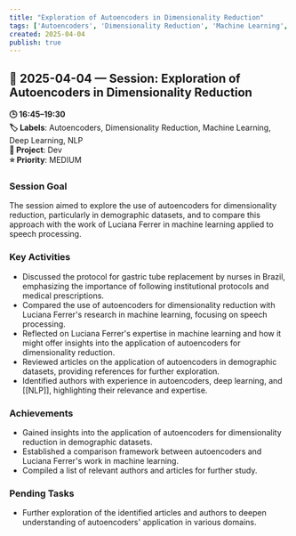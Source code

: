 ```yaml
---
title: "Exploration of Autoencoders in Dimensionality Reduction"
tags: ['Autoencoders', 'Dimensionality Reduction', 'Machine Learning', 'Deep Learning', 'NLP']
created: 2025-04-04
publish: true
---
```


## 📅 2025-04-04 — Session: Exploration of Autoencoders in Dimensionality Reduction

**🕒 16:45–19:30**  
**🏷️ Labels**: Autoencoders, Dimensionality Reduction, Machine Learning, Deep Learning, NLP  
**📂 Project**: Dev  
**⭐ Priority**: MEDIUM  


### Session Goal
The session aimed to explore the use of autoencoders for dimensionality reduction, particularly in demographic datasets, and to compare this approach with the work of Luciana Ferrer in machine learning applied to speech processing.

### Key Activities
- Discussed the protocol for gastric tube replacement by nurses in Brazil, emphasizing the importance of following institutional protocols and medical prescriptions.
- Compared the use of autoencoders for dimensionality reduction with Luciana Ferrer's research in machine learning, focusing on speech processing.
- Reflected on Luciana Ferrer's expertise in machine learning and how it might offer insights into the application of autoencoders for dimensionality reduction.
- Reviewed articles on the application of autoencoders in demographic datasets, providing references for further exploration.
- Identified authors with experience in autoencoders, deep learning, and [[NLP]], highlighting their relevance and expertise.

### Achievements
- Gained insights into the application of autoencoders for dimensionality reduction in demographic datasets.
- Established a comparison framework between autoencoders and Luciana Ferrer's work in machine learning.
- Compiled a list of relevant authors and articles for further study.

### Pending Tasks
- Further exploration of the identified articles and authors to deepen understanding of autoencoders' application in various domains.
